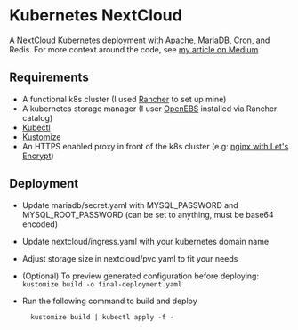 # Kubernetes NextCloud
A [NextCloud](https://nextcloud.com/) Kubernetes deployment with Apache, MariaDB, Cron, and Redis. For more context around the code, see [my article on Medium](https://medium.com/@acheaito/nextcloud-on-kubernetes-19658785b565)

## Requirements
* A functional k8s cluster (I used [Rancher](https://rancher.com/what-is-rancher/overview/) to set up mine)
* A kubernetes storage manager (I user [OpenEBS](https://www.openebs.io/) installed via Rancher catalog)
* [Kubectl](https://kubernetes.io/docs/tasks/tools/install-kubectl/)
* [Kustomize](https://github.com/kubernetes-sigs/kustomize)
* An HTTPS enabled proxy in front of the k8s cluster (e.g: [nginx with Let's Encrypt](https://www.nginx.com/blog/free-certificates-lets-encrypt-and-nginx/))

## Deployment
* Update mariadb/secret.yaml with MYSQL_PASSWORD and MYSQL_ROOT_PASSWORD (can be set to anything, must be base64 encoded) 
* Update nextcloud/ingress.yaml with your kubernetes domain name
* Adjust storage size in nextcloud/pvc.yaml to fit your needs 
* (Optional) To preview generated configuration before deploying:
        `kustomize build -o final-deployment.yaml` 
* Run the following command to build and deploy

        kustomize build | kubectl apply -f -
         
